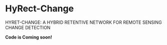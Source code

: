 # HyRect-Change
HYRET-CHANGE: A HYBRID RETENTIVE NETWORK FOR REMOTE SENSING CHANGE DETECTION



**Code is Coming soon!**
